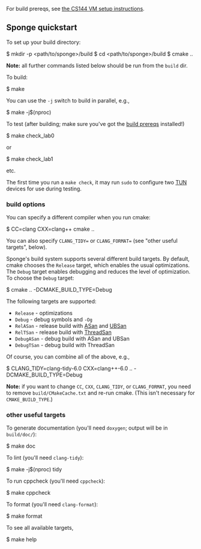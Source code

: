 
For build prereqs, see [the CS144 VM setup instructions](https://web.stanford.edu/class/cs144/vm_howto).

Sponge quickstart
-----------------

To set up your build directory:

$ mkdir -p <path/to/sponge\>/build
$ cd <path/to/sponge\>/build
$ cmake ..

**Note:** all further commands listed below should be run from the `build` dir.

To build:

$ make

You can use the `-j` switch to build in parallel, e.g.,

$ make -j$(nproc)

To test (after building; make sure you've got the [build prereqs](https://web.stanford.edu/class/cs144/vm_howto) installed!)

$ make check\_lab0

or

$ make check\_lab1

etc.

The first time you run a `make check`, it may run `sudo` to configure two [TUN](https://www.kernel.org/doc/Documentation/networking/tuntap.txt) devices for use during testing.

### build options

You can specify a different compiler when you run cmake:

$ CC=clang CXX=clang++ cmake ..

You can also specify `CLANG_TIDY=` or `CLANG_FORMAT=` (see "other useful targets", below).

Sponge's build system supports several different build targets. By default, cmake chooses the `Release` target, which enables the usual optimizations. The `Debug` target enables debugging and reduces the level of optimization. To choose the `Debug` target:

$ cmake .. -DCMAKE\_BUILD\_TYPE=Debug

The following targets are supported:

*   `Release` - optimizations
*   `Debug` - debug symbols and `-Og`
*   `RelASan` - release build with [ASan](https://en.wikipedia.org/wiki/AddressSanitizer) and [UBSan](https://developers.redhat.com/blog/2014/10/16/gcc-undefined-behavior-sanitizer-ubsan/)
*   `RelTSan` - release build with [ThreadSan](https://developer.mozilla.org/en-US/docs/Mozilla/Projects/Thread_Sanitizer)
*   `DebugASan` - debug build with ASan and UBSan
*   `DebugTSan` - debug build with ThreadSan

Of course, you can combine all of the above, e.g.,

$ CLANG\_TIDY=clang-tidy-6.0 CXX=clang++-6.0 .. -DCMAKE\_BUILD\_TYPE=Debug

**Note:** if you want to change `CC`, `CXX`, `CLANG_TIDY`, or `CLANG_FORMAT`, you need to remove `build/CMakeCache.txt` and re-run cmake. (This isn't necessary for `CMAKE_BUILD_TYPE`.)

### other useful targets

To generate documentation (you'll need `doxygen`; output will be in `build/doc/`):

$ make doc

To lint (you'll need `clang-tidy`):

$ make -j$(nproc) tidy

To run cppcheck (you'll need `cppcheck`):

$ make cppcheck

To format (you'll need `clang-format`):

$ make format

To see all available targets,

$ make help